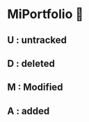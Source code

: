 
# MiPortfolio   :sparkling_heart:

## U : untracked

## D : deleted

## M : Modified

## A : added
